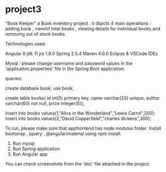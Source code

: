 # project3

"Book Keeper" a Book inventory project : it dipicts 4 main operations : adding book , viewinf total books , viewing details for individual books and removing out of stock books.

Technologies used:

Angular 8
jdk 11
jre 1.8.0
Spring 2.5.4
Maven 4.0.0
Eclipse & VSCode IDEs

Mysql :
please change username and password values in the 'application.properties' file in the Spring Boot application.

queries:

create database book;
use book;

create table books(
id int(5) primary key,
name varchar(20) unique,
author varchar(60) not null,
price integer(5));

insert into books values(1,"Alice in the Wonderland","Lewis Carrol",200);
insert into books values(2,"David Copperfield","charles dickens",300);


To run, please make sure that appfrontend has node modules folder.
Install bootstrap , jquery , @angular/material using npm install.

1. Run mysql
2. Run Spring application
3. Run Angular app

You can check screenshots from the 'doc' file attached in the project.